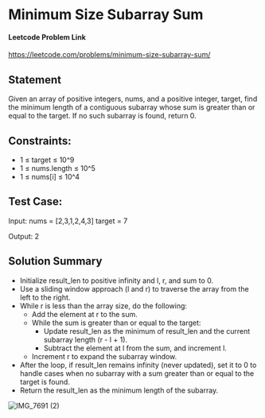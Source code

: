 # Minimum Size Subarray Sum

#### Leetcode Problem Link
https://leetcode.com/problems/minimum-size-subarray-sum/

## Statement
Given an array of positive integers, nums, and a positive integer, target, find the minimum length of a contiguous subarray whose sum is greater than or equal to the target. If no such subarray is found, return 0.

## Constraints:
- 1 ≤ target ≤ 10^9
- 1 ≤ nums.length ≤ 10^5
- 1 ≤ nums[i] ≤ 10^4

## Test Case:
Input:
nums = [2,3,1,2,4,3]
target = 7
    
Output:
2


## Solution Summary
- Initialize result_len to positive infinity and l, r, and sum to 0.
- Use a sliding window approach (l and r) to traverse the array from the left to the right.
- While r is less than the array size, do the following:
    - Add the element at r to the sum.
    - While the sum is greater than or equal to the target:
        - Update result_len as the minimum of result_len and the current subarray length (r - l + 1).
        - Subtract the element at l from the sum, and increment l.
    - Increment r to expand the subarray window.
- After the loop, if result_len remains infinity (never updated), set it to 0 to handle cases when no subarray with a sum greater than or equal to the target is found.
- Return the result_len as the minimum length of the subarray.

![IMG_7691 (2)](https://github.com/yadavanuj1996/algorithms-data-structures/assets/22169012/9a42443a-b6b1-45eb-9a37-51efe8967e80)

